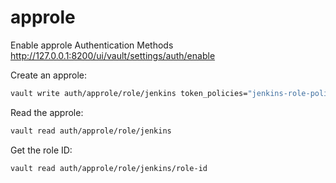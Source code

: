 # approle

Enable approle Authentication Methods \
http://127.0.0.1:8200/ui/vault/settings/auth/enable

Create an approle:
```bash
vault write auth/approle/role/jenkins token_policies="jenkins-role-policy"
```

Read the approle:
```bash
vault read auth/approle/role/jenkins
```

Get the role ID:
```bash
vault read auth/approle/role/jenkins/role-id
```
